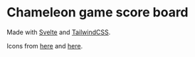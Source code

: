 # Chameleon game score board

Made with [Svelte](https://github.com/sveltejs/kit/tree/master/packages/create-svelte) and [TailwindCSS](https://github.com/tailwindlabs/tailwindcss).


Icons from [here](https://www.flaticon.com/free-icons/chameleon) and [here](https://heroicons.com/).